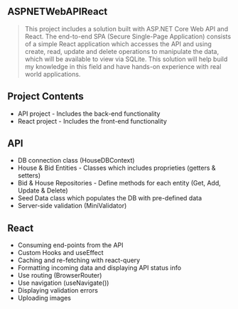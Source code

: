 ## ASPNETWebAPIReact
> This project includes a solution built with ASP.NET Core Web API and React. The end-to-end SPA (Secure Single-Page Application) consists of a simple React application which accesses the API and using create, read, update and delete operations to manipulate the data, which will be available to view via SQLite. This solution will help build my knowledge in this field and have hands-on experience with real world applications.


## Project Contents

- API project - Includes the back-end functionality 
- React project - Includes the front-end functionality

## API

- DB connection class (HouseDBContext)
- House & Bid Entities - Classes which includes proprieties (getters & setters)
- Bid & House Repositories - Define methods for each entity (Get, Add, Update & Delete)
- Seed Data class which populates the DB with pre-defined data
- Server-side validation (MiniValidator)


## React

- Consuming end-points from the API
- Custom Hooks and useEffect
- Caching and re-fetching with react-query
- Formatting incoming data and displaying API status info
- Use routing (BrowserRouter)
- Use navigation (useNavigate())
- Displaying validation errors
- Uploading images

